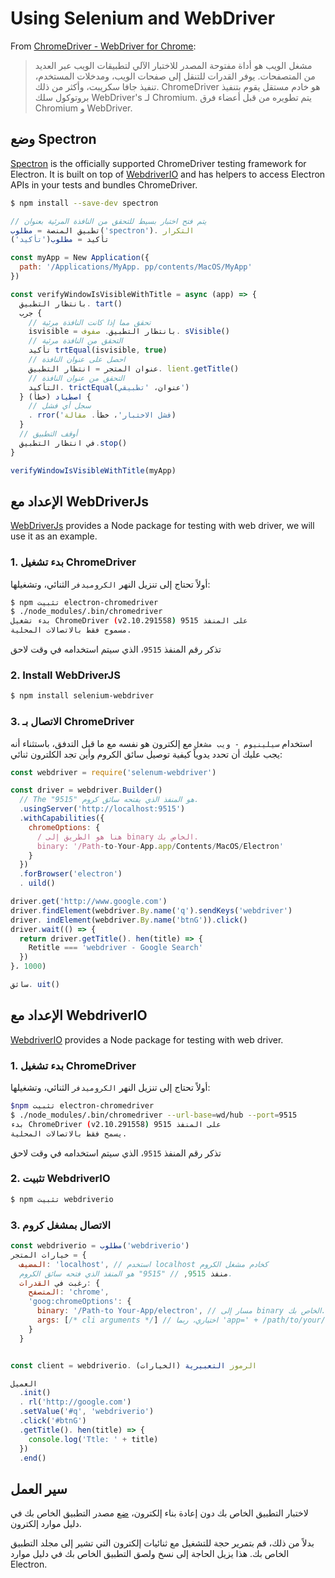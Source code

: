 # Using Selenium and WebDriver

From [ChromeDriver - WebDriver for Chrome][chrome-driver]:

> مشغل الويب هو أداة مفتوحة المصدر للاختبار الآلي لتطبيقات الويب عبر العديد من المتصفحات. يوفر القدرات للتنقل إلى صفحات الويب، ومدخلات المستخدم، تنفيذ جافا سكريبت، وأكثر من ذلك. ChromeDriver هو خادم مستقل يقوم بتنفيذ بروتوكول سلك WebDriver's لـ Chromium. يتم تطويره من قبل أعضاء فرق Chromium و WebDriver.

## وضع Spectron

[Spectron][spectron] is the officially supported ChromeDriver testing framework for Electron. It is built on top of [WebdriverIO](https://webdriver.io/) and has helpers to access Electron APIs in your tests and bundles ChromeDriver.

```sh
$ npm install --save-dev spectron
```

```javascript
// يتم فتح اختبار بسيط للتحقق من النافذة المرئية بعنوان
تطبيق المنصة = مطلوب('spectron'). التكرار
تأكيد = مطلوب('تأكيد')

const myApp = New Application({
  path: '/Applications/MyApp. pp/contents/MacOS/MyApp'
})

const verifyWindowIsVisibleWithTitle = async (app) => {
  بانتظار التطبيق. tart()
  جرب {
    // تحقق مما إذا كانت النافذة مرئية
    isvisible = بانتظار التطبيق. صفوف. sVisible()
    // التحقق من النافذة مرئية
    تأكيد trtEqual(isvisible, true)
    // احصل على عنوان النافذة
    عنوان المتجر = انتظار التطبيق. lient.getTitle()
    // التحقق من عنوان النافذة
    التأكيد. trictEqual(عنوان، 'تطبيقي')
  } اصطياد (خطأ) {
    // سجل أي فشل
    . rror('فشل الاختبار'، خطأ. مقالة)
  }
  // أوقف التطبيق
  في انتظار التطبيق.stop()
}

verifyWindowIsVisibleWithTitle(myApp)
```

## الإعداد مع WebDriverJs

[WebDriverJs](https://www.selenium.dev/selenium/docs/api/javascript/index.html) provides a Node package for testing with web driver, we will use it as an example.

### 1. بدء تشغيل ChromeDriver

أولاً تحتاج إلى تنزيل النهر `الكروميدفر` الثنائي، وتشغيلها:

```sh
$ npm تثبيت electron-chromedriver
$ ./node_modules/.bin/chromedriver
بدء تشغيل ChromeDriver (v2.10.291558) على المنفذ 9515
مسموح فقط بالاتصالات المحلية.
```

تذكر رقم المنفذ `9515`، الذي سيتم استخدامه في وقت لاحق

### 2. Install WebDriverJS

```sh
$ npm install selenium-webdriver
```

### 3. الاتصال بـ ChromeDriver

استخدام `سيلينيوم - ويب مشغل` مع إلكترون هو نفسه مع ما قبل التدفق، باستثناء أنه يجب عليك أن تحدد يدوياً كيفية توصيل سائق الكروم وأين تجد الكلترون ثنائي:

```javascript
const webdriver = require('selenum-webdriver')

const driver = webdriver.Builder()
  // The "9515" هو المنفذ الذي يفتحه سائق كروم.
  .usingServer('http://localhost:9515')
  .withCapabilities({
    chromeOptions: {
      / هنا هو الطريق إلى binary الخاص بك.
      binary: '/Path-to-Your-App.app/Contents/MacOS/Electron'
    }
  })
  .forBrowser('electron')
  . uild()

driver.get('http://www.google.com')
driver.findElement(webdriver.By.name('q').sendKeys('webdriver')
driver. indElement(webdriver.By.name('btnG')).click()
driver.wait(() => {
  return driver.getTitle(). hen(title) => {
    Retitle === 'webdriver - Google Search'
  })
}، 1000)

سائق. uit()
```

## الإعداد مع WebdriverIO

[WebdriverIO](https://webdriver.io/) provides a Node package for testing with web driver.

### 1. بدء تشغيل ChromeDriver

أولاً تحتاج إلى تنزيل النهر `الكروميدفر` الثنائي، وتشغيلها:

```sh
$npm تثبيت electron-chromedriver
$ ./node_modules/.bin/chromedriver --url-base=wd/hub --port=9515
بدء ChromeDriver (v2.10.291558) على المنفذ 9515
يسمح فقط بالاتصالات المحلية.
```

تذكر رقم المنفذ `9515`، الذي سيتم استخدامه في وقت لاحق

### 2. تثبيت WebdriverIO

```sh
$ npm تثبيت webdriverio
```

### 3. الاتصال بمشغل كروم

```javascript
const webdriverio = مطلوب('webdriverio')
خيارات المتجر = {
  المضيف: 'localhost', // استخدم localhost كخادم مشغل الكروم
  منفذ 9515, // "9515" هو المنفذ الذي فتحه سائق الكروم.
  رغبت في القدرات: {
    المتصفح: 'chrome',
    'goog:chromeOptions': {
      binary: '/Path-to Your-App/electron', // مسار إلى binary الخاص بك.
      args: [/* cli arguments */] // اختياري، ربما 'app=' + /path/to/your/app/
    }
  }


const client = webdriverio. الرموز التعبيرية (الخيارات)

العميل
  .init()
  . rl('http://google.com')
  .setValue('#q', 'webdriverio')
  .click('#btnG')
  .getTitle(). hen(title) => {
    console.log('Ttle: ' + title)
  })
  .end()
```

## سير العمل

لاختبار التطبيق الخاص بك دون إعادة بناء إلكترون، [ضع](https://github.com/electron/electron/blob/master/docs/tutorial/application-distribution.md) مصدر التطبيق الخاص بك في دليل موارد إلكترون.

بدلاً من ذلك، قم بتمرير حجة للتشغيل مع ثنائيات إلكترون التي تشير إلى مجلد التطبيق الخاص بك. هذا يزيل الحاجة إلى نسخ ولصق التطبيق الخاص بك في دليل موارد Electron.

[chrome-driver]: https://sites.google.com/a/chromium.org/chromedriver/
[spectron]: https://electronjs.org/spectron
